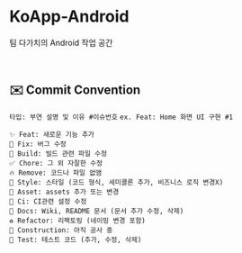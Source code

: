 # KoApp-Android
팀 다가치의 Android 작업 공간

<br>

## ✉️ Commit Convention
`타입: 부연 설명 및 이유 #이슈번호` `ex. Feat: Home 화면 UI 구현 #1`

```
✨ Feat: 새로운 기능 추가
🐛 Fix: 버그 수정
👷 Build: 빌드 관련 파일 수정
✅ Chore: 그 외 자잘한 수정
🔥 Remove: 코드나 파일 없앰
💄 Style: 스타일 (코드 형식, 세미콜론 추가, 비즈니스 로직 변경X)
🍱 Asset: assets 추가 또는 변경
💚 Ci: CI관련 설정 수정
📝 Docs: Wiki, README 문서 (문서 추가 수정, 삭제)
♻️ Refactor: 리팩토링 (네이밍 변경 포함)
🚧 Construction: 아직 공사 중
🧪 Test: 테스트 코드 (추가, 수정, 삭제)
```
